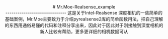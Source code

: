 <div align=center>
# Mr.Moe-Realsense_example
<div>
------------------------------
这是关于Intel-Realsense 深度相机的一些简单的基础案例，Mr.Moe主要致力于介绍pyrealsense2库的简单函数用法，把自己理解的东西用通俗易懂的代码和注释分享出来，因此对于因此对于刚接触到深度相机的新人比较有帮助，更多更详细的相机数据可从

